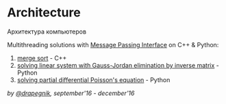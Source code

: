 # Architecture
Архитектура компьютеров

Multithreading solutions with [Message Passing Interface](https://www.open-mpi.org/) on C++ & Python:

1. [merge sort](https://github.com/Drapegnik/merge_sort) - C++
2. [solving linear system with Gauss-Jordan elimination by inverse matrix](https://github.com/Drapegnik/Gauss-elimination) - Python
3. [solving partial differential Poisson's equation](https://github.com/Drapegnik/bsu/tree/master/architecture/lab3-poisson) - Python

*by [@drapegnik](https://github.com/Drapegnik), september'16 - december'16*